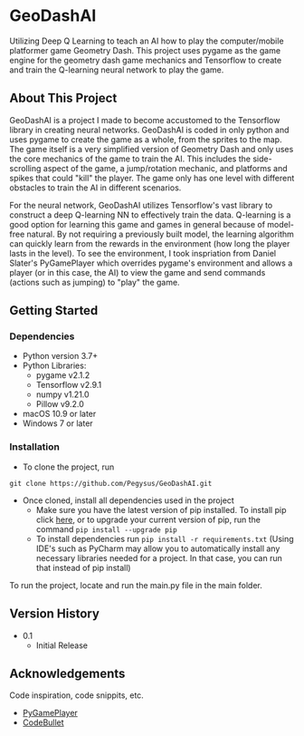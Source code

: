 # GeoDashAI

Utilizing Deep Q Learning to teach an AI how to play the computer/mobile platformer game Geometry Dash. This project uses pygame as the game engine for the geometry dash game mechanics and Tensorflow to create and train the Q-learning neural network to play the game.

## About This Project

GeoDashAI is a project I made to become accustomed to the Tensorflow library in creating neural networks. GeoDashAI is coded in only python and uses pygame to create the game as a whole, from the sprites to the map. The game itself is a very simplified version of Geometry Dash and only uses the core mechanics of the game to train the AI. This includes the side-scrolling aspect of the game, a jump/rotation mechanic, and platforms and spikes that could "kill" the player. The game only has one level with different obstacles to train the AI in different scenarios.

For the neural network, GeoDashAI utilizes Tensorflow's vast library to construct a deep Q-learning NN to effectively train the data. Q-learning is a good option for learning this game and games in general because of model-free natural. By not requiring a previously built model, the learning algorithm can quickly learn from the rewards in the environment (how long the player lasts in the level). To see the environment, I took inspriation from Daniel Slater's PyGamePlayer which overrides pygame's environment and allows a player (or in this case, the AI) to view the game and send commands (actions such as jumping) to "play" the game.

## Getting Started

### Dependencies

* Python version 3.7+
* Python Libraries:
    * pygame v2.1.2
    * Tensorflow v2.9.1
    * numpy v1.21.0
    * Pillow v9.2.0
* macOS 10.9 or later
* Windows 7 or later

### Installation

* To clone the project, run
```
git clone https://github.com/Pegysus/GeoDashAI.git
```
* Once cloned, install all dependencies used in the project
    * Make sure you have the latest version of pip installed. To install pip click [here](https://pip.pypa.io/en/stable/installation/), or to upgrade your current version of pip, run the command ```pip install --upgrade pip```
    * To install dependencies run ```pip install -r requirements.txt``` (Using IDE's such as PyCharm may allow you to automatically install any necessary libraries needed for a project. In that case, you can run that instead of pip install)

To run the project, locate and run the main.py file in the main folder.

## Version History

* 0.1
    * Initial Release

## Acknowledgements

Code inspiration, code snippits, etc.

* [PyGamePlayer](https://github.com/DanielSlater/PyGamePlayer/tree/b4889a7f98606892db0907d60459e553681ac53c)
* [CodeBullet](https://www.youtube.com/c/CodeBullet)
